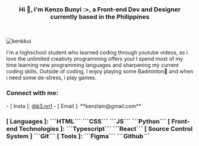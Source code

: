 <h3 align="center">Hi 👋, I'm Kenzo Bunyi :>, a Front-end Dev and Designer currently based in the Philippines</h3>
<br />
<p align="left"> <img src="https://komarev.com/ghpvc/?username=kenkkui&label=Profile%20views&color=e7b8ea&style=flat" alt="kenkkui" /> </p>
<p>I'm a highschool student who learned coding through youtube videos, as i love the unlimited creativty programming offers you! I spend most of my time learning new programming languages and sharpening my current coding skills. Outside of coding, I enjoy playing some Badminton🏸 and when i need some de-stress, i play games.</p>

<h3 align="left">Connect with me:</h3>
<p align="left">
  - [ Insta ]: <a href="https://www.instagram.com/k3.nn1/">@k3.nn1</a>
  - [ Email ]: **kenzlain@gmail.com**
</p>

<h3 align="left">
  [ Languages ]: ```HTML``` ```CSS``` ```JS``` ```Python```
  [ Front-end Technologies ]: ```Typescript``` ```React```
  [ Source Control System ] ```Git```
  [ Tools ]: ```Figma``` ```Github```
</h3>

